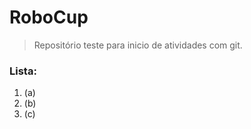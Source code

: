# RoboCup

> Repositório teste para inicio de atividades com git.

### Lista:
 1. (a)
 2. (b)
 3. (c)
